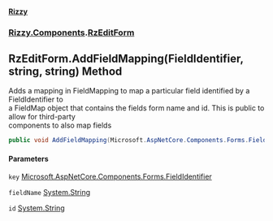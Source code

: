 #### [Rizzy](index.md 'index')
### [Rizzy.Components](Rizzy.Components.md 'Rizzy.Components').[RzEditForm](Rizzy.Components.RzEditForm.md 'Rizzy.Components.RzEditForm')

## RzEditForm.AddFieldMapping(FieldIdentifier, string, string) Method

Adds a mapping in FieldMapping to map a particular field identified by a FieldIdentifier to  
a FieldMap object that contains the fields form name and id. This is public to allow for third-party  
components to also map fields

```csharp
public void AddFieldMapping(Microsoft.AspNetCore.Components.Forms.FieldIdentifier key, string fieldName, string id);
```
#### Parameters

<a name='Rizzy.Components.RzEditForm.AddFieldMapping(Microsoft.AspNetCore.Components.Forms.FieldIdentifier,string,string).key'></a>

`key` [Microsoft.AspNetCore.Components.Forms.FieldIdentifier](https://docs.microsoft.com/en-us/dotnet/api/Microsoft.AspNetCore.Components.Forms.FieldIdentifier 'Microsoft.AspNetCore.Components.Forms.FieldIdentifier')

<a name='Rizzy.Components.RzEditForm.AddFieldMapping(Microsoft.AspNetCore.Components.Forms.FieldIdentifier,string,string).fieldName'></a>

`fieldName` [System.String](https://docs.microsoft.com/en-us/dotnet/api/System.String 'System.String')

<a name='Rizzy.Components.RzEditForm.AddFieldMapping(Microsoft.AspNetCore.Components.Forms.FieldIdentifier,string,string).id'></a>

`id` [System.String](https://docs.microsoft.com/en-us/dotnet/api/System.String 'System.String')